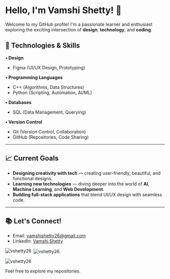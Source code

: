 # Hello, I'm Vamshi Shetty! 👋

Welcome to my GitHub profile! I'm a passionate learner and enthusiast exploring the exciting intersection of **design**, **technology**, and **coding**.

## 🚀 Technologies & Skills

**• Design**  
  - Figma (UI/UX Design, Prototyping)

**• Programming Languages**  
  - C++ (Algorithms, Data Structures)  
  - Python (Scripting, Automation, AI/ML)

**• Databases**  
  - SQL (Data Management, Querying)

**• Version Control**  
  - Git (Version Control, Collaboration)  
  - GitHub (Repositories, Code Sharing)

---

## 📈 Current Goals

- **Designing creativity with tech** — creating user-friendly, beautiful, and functional designs.  
- **Learning new technologies** — diving deeper into the world of **AI**, **Machine Learning**, and **Web Development**.  
- **Building full-stack applications** that blend UI/UX design with seamless code.

---

## 📚 Let's Connect!

- Email: vamshishetty26@gmail.com  
- LinkedIn: [Vamshi Shetty](https://www.linkedin.com/in/vamshi-shetty-ab15b9318?utm_source=share&utm_campaign=share_via&utm_content=profile&utm_medium=android_app)


<p><img align="left" src="https://github-readme-stats.vercel.app/api/top-langs?username=vshetty26&show_icons=true&locale=en&layout=compact" alt="vshetty26" /></p>

<p>&nbsp;<img align="center" src="https://github-readme-stats.vercel.app/api?username=vshetty26&show_icons=true&locale=en" alt="vshetty26" /></p>

<p><img align="center" src="https://github-readme-streak-stats.herokuapp.com/?user=vshetty26&" alt="vshetty26" /></p>



Feel free to explore my repositories.
